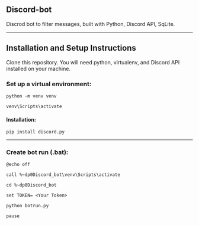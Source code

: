 ## Discord-bot

Discrod bot to filter messages, built with Python, Discord API, SqLite.


________________________________________________________________________________________________________________________________________


## Installation and Setup Instructions

Clone this repository. You will need python, virtualenv, and Discord API installed on your machine.

### Set up a virtual environment:

`python -m venv venv`

`venv\Scripts\activate`

#### Installation:

`pip install discord.py`
   
________________________________________________________________________________________________________________________________________

### Create bot run (.bat):

`@echo off`

`call %~dp0Discord_bot\venv\Scripts\activate`

`cd %~dp0Discord_bot`

`set TOKEN= <Your Token>`

`python botrun.py`

`pause`
